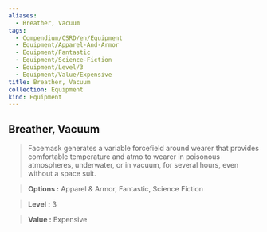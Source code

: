 ```yaml
---
aliases:
  - Breather, Vacuum
tags:
  - Compendium/CSRD/en/Equipment
  - Equipment/Apparel-And-Armor
  - Equipment/Fantastic
  - Equipment/Science-Fiction
  - Equipment/Level/3
  - Equipment/Value/Expensive
title: Breather, Vacuum
collection: Equipment
kind: Equipment
---
```

## Breather, Vacuum    
    
>Facemask generates a variable forcefield around wearer that provides comfortable temperature and atmo to wearer in poisonous atmospheres, underwater, or in vacuum, for several hours, even without a space suit.    
> **Options :** Apparel & Armor, Fantastic, Science Fiction    
> **Level :** 3    
> **Value :** Expensive